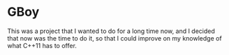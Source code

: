 # GBoy
This was a project that I wanted to do for a long time now, and I decided that now was the time to do it, so that I could improve on my knowledge of what C++11 has to offer.
